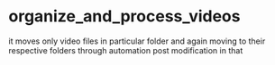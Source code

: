 # organize_and_process_videos
it moves only video files in particular folder and again moving to their respective folders through automation post modification in that
